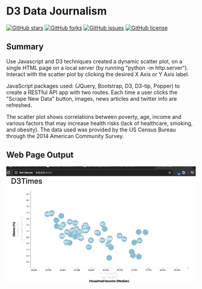 # D3 Data Journalism
<a href="https://github.com/msfa12th/D3-challenge/stargazers"><img alt="GitHub stars" src="https://img.shields.io/github/stars/msfa12th/D3-challenge?color=blue"></a>
<a href="https://github.com/msfa12th/D3-challenge/network"><img alt="GitHub forks" src="https://img.shields.io/github/forks/msfa12th/D3-challenge?color=pink"></a>
<a href="https://github.com/msfa12th/D3-challenge/issues"><img alt="GitHub issues" src="https://img.shields.io/github/issues/msfa12th/D3-challenge"></a>
<a href="https://github.com/msfa12th/D3-challenge"><img alt="GitHub license" src="https://img.shields.io/github/license/msfa12th/D3-challenge?color=purple"></a>

## Summary

Use Javascript and D3 techniques created a dynamic scatter plot, on a single HTML page on a local server 
(by running "python -m http.server").  Interact with the scatter plot by clicking the desired X Axis or Y Axis label. 

JavaScript packages used: (JQuery, Bootstrap, D3, D3-tip, Popper) to create a RESTful API app with two routes. Each time a user clicks the "Scrape New Data" button, images, news articles and twitter info are refreshed.

The scatter plot shows correlations between poverty, age, income and various factors that may increase health risks (lack of healthcare, smoking, and obesity). The data used was provided by the US Census Bureau through the 2014 American Community Survey.

## Web Page Output

![webpage output](images/d3WebPage.png)
